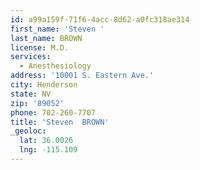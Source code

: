 ```yaml
---
id: a99a159f-71f6-4acc-8d62-a0fc318ae314
first_name: 'Steven '
last_name: BROWN
license: M.D.
services:
  - Anesthesiology
address: '10001 S. Eastern Ave.'
city: Henderson
state: NV
zip: '89052'
phone: 702-260-7707
title: 'Steven  BROWN'
_geoloc:
  lat: 36.0026
  lng: -115.109
---
```

